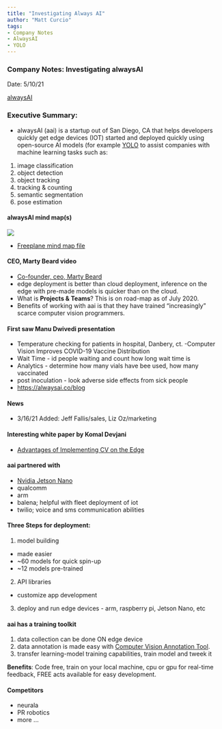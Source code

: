 ```yaml
---
title: "Investigating Always AI"
author: "Matt Curcio"
tags:
- Company Notes
- AlwaysAI
- YOLO
---
```


### Company Notes: Investigating alwaysAI

Date: 5/10/21

[alwaysAI](https://alwaysai.co/)

### Executive Summary:

- alwaysAI (aai) is a startup out of San Diego, CA that helps developers quickly get edge devices (IOT)  started and deployed quickly using open-source AI models (for example [YOLO](https://pjreddie.com/darknet/yolo/) to assist companies with machine learning tasks such as:

1. image classification
2. object detection
3. object tracking
4. tracking & counting
5. semantic segmentation
6. pose estimation

#### alwaysAI mind map(s)

<a href="url"><img src="https://github.com/mccurcio/60_days_of_learning/blob/main/assets/alwaysAI.small.mind.map.svg" align="center" ></a> 

- [Freeplane mind map file](assets/alwaysAI.mm)

####  CEO, Marty Beard video
- [Co-founder, ceo, Marty Beard](https://youtu.be/H_TosL08h0Y)
- edge deployment is better than cloud deployment, inference on the edge with pre-made models is quicker than on the cloud.
- What is **Projects & Teams**? This is on road-map as of July 2020.
- Benefits of working with aai is that they have trained “increasingly” scarce computer vision programmers.


#### First saw Manu Dwivedi presentation
- Temperature checking for patients in hospital, Danbery, ct.
-Computer Vision Improves COVID-19 Vaccine Distribution
- Wait Time - id people waiting and count how long wait time is
- Analytics - determine how many vials have bee used, how many vaccinated
- post inoculation - look adverse side effects from sick people
- https://alwaysai.co/blog

#### News
- 3/16/21 Added: Jeff Fallis/sales, Liz Oz/marketing

#### Interesting white paper by Komal Devjani
- [Advantages of Implementing CV on the Edge](https://learn.alwaysai.co/hubfs/alwaysAI_whitepaper.pdf)

#### aai partnered with 
- [Nvidia Jetson Nano](https://www.nvidia.com/en-us/autonomous-machines/embedded-systems/jetson-nano/)
- qualcomm
- arm
- balena; helpful with fleet deployment of iot
- twilio; voice and sms communication abilities

#### Three Steps for deployment:
1. model building 
  - made easier
  - ~60 models for quick spin-up
  - ~12 models pre-trained
 2. API libraries 
   - customize app development
 3. deploy and run edge devices - arm, raspberry pi, Jetson Nano, etc

#### aai has a training toolkit
1. data collection can be done ON edge device
2. data annotation is made easy with [Computer Vision Annotation Tool](https://github.com/openvinotoolkit/cvat).
4. transfer learning-model training capabilities, train model and tweek it

**Benefits**: Code free, train on your local machine, cpu or gpu for real-time feedback, FREE acts available for easy development.

#### Competitors
- neurala
- PR robotics
- more ...





